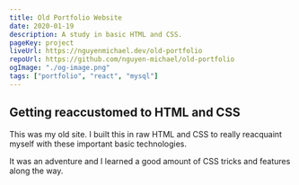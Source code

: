 ```yaml
---
title: Old Portfolio Website
date: 2020-01-19
description: A study in basic HTML and CSS.
pageKey: project
liveUrl: https://nguyenmichael.dev/old-portfolio
repoUrl: https://github.com/nguyen-michael/old-portfolio
ogImage: "./og-image.png"
tags: ["portfolio", "react", "mysql"]
---
```


## Getting reaccustomed to HTML and CSS

This was my old site. I built this in raw HTML and CSS to really reacquaint myself with these important basic technologies.

It was an adventure and I learned a good amount of CSS tricks and features along the way.

